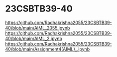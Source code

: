# 23CSBTB39-40
https://github.com/Radhakrishna2055/23CSBTB39-40/blob/main/AIML_2055.ipynb
https://github.com/Radhakrishna2055/23CSBTB39-40/blob/main/AIML_2.ipynb
https://github.com/Radhakrishna2055/23CSBTB39-40/blob/main/Assignment4(AIML)_.ipynb
